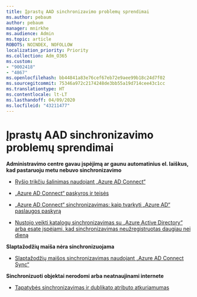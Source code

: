 ```yaml
---
title: Įprastų AAD sinchronizavimo problemų sprendimai
ms.author: pebaum
author: pebaum
manager: mnirkhe
ms.audience: Admin
ms.topic: article
ROBOTS: NOINDEX, NOFOLLOW
localization_priority: Priority
ms.collection: Adm_O365
ms.custom:
- "9002418"
- "4867"
ms.openlocfilehash: bb44841a83e76cef67eb72e9aee99b18c24d7f02
ms.sourcegitcommit: 75346a972c2174248de3bb55a19d714cee43c1cc
ms.translationtype: HT
ms.contentlocale: lt-LT
ms.lasthandoff: 04/09/2020
ms.locfileid: "43211477"
---
```

# <a name="solutions-to-common-aad-synchronization-problems"></a>Įprastų AAD sinchronizavimo problemų sprendimai

 **Administravimo centre gavau įspėjimą ar gaunu automatinius el. laiškus, kad pastaruoju metu nebuvo sinchronizavimo**

-  [Ryšio trikčių šalinimas naudojant „Azure AD Connect“](https://docs.microsoft.com/azure/active-directory/hybrid/tshoot-connect-connectivity)

- [„Azure AD Connect“ paskyros ir teisės](https://go.microsoft.com/fwlink/p/?LinkId=820598)

- [„Azure AD Connect“ sinchronizavimas: kaip tvarkyti „Azure AD“ paslaugos paskyrą](https://docs.microsoft.com/azure/active-directory/hybrid/how-to-connect-azureadaccount)

- [Nustojo veikti katalogų sinchronizavimas su „Azure Active Directory“ arba esate įspėjami, kad sinchronizavimas neužregistruotas daugiau nei dieną](https://support.microsoft.com/help/2882421/directory-synchronization-to-azure-active-directory-stops-or-you-re-warned-that-sync-hasn-t-registered-in-more-than-a-day)
 
**Slaptažodžių maiša nėra sinchronizuojama**

- [Slaptažodžių maišos sinchronizavimas naudojant „Azure AD Connect Sync“](https://docs.microsoft.com/azure/active-directory/hybrid/how-to-connect-password-hash-synchronization)

**Sinchronizuoti objektai nerodomi arba neatnaujinami internete**

- [Tapatybės sinchronizavimas ir dublikato atributo atkuriamumas](https://docs.microsoft.com/azure/active-directory/hybrid/how-to-connect-syncservice-duplicate-attribute-resiliency)
